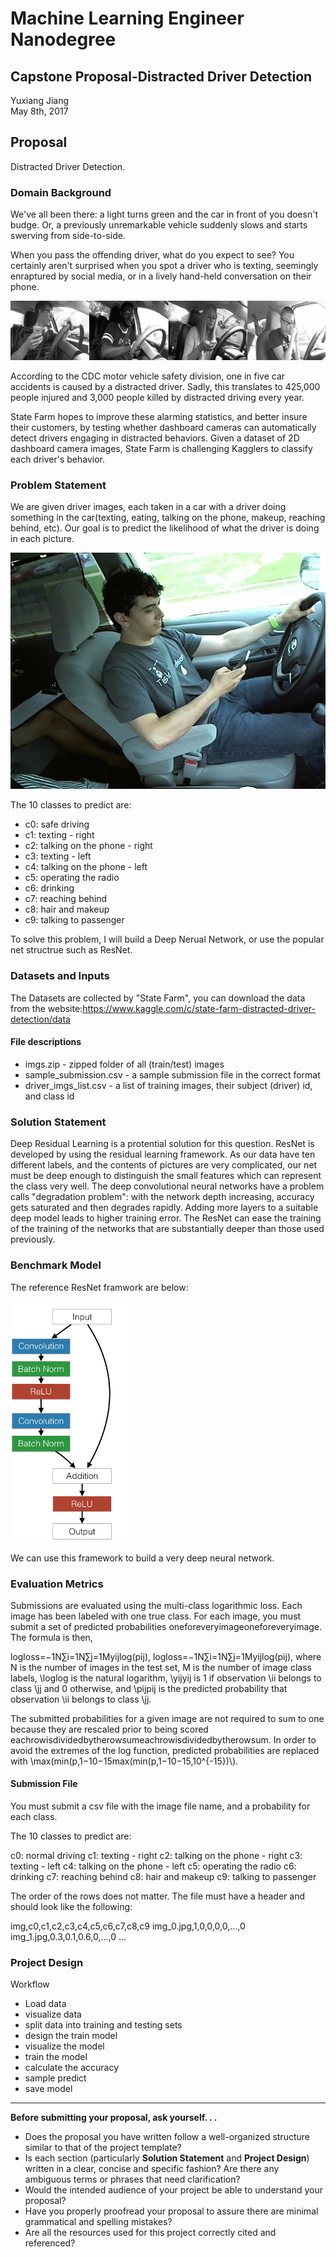# Machine Learning Engineer Nanodegree
## Capstone Proposal-Distracted Driver Detection
Yuxiang Jiang  
May 8th, 2017

## Proposal
Distracted Driver Detection.


### Domain Background


We've all been there: a light turns green and the car in front of you doesn't budge. Or, a previously unremarkable vehicle suddenly slows and starts swerving from side-to-side.

When you pass the offending driver, what do you expect to see? You certainly aren't surprised when you spot a driver who is texting, seemingly enraptured by social media, or in a lively hand-held conversation on their phone.

![](graph/1.png)

According to the CDC motor vehicle safety division, one in five car accidents is caused by a distracted driver. Sadly, this translates to 425,000 people injured and 3,000 people killed by distracted driving every year.

State Farm hopes to improve these alarming statistics, and better insure their customers, by testing whether dashboard cameras can automatically detect drivers engaging in distracted behaviors. Given a dataset of 2D dashboard camera images, State Farm is challenging Kagglers to classify each driver's behavior.


### Problem Statement


We are given driver images, each taken in a car with a driver doing something in the car(texting, eating, talking on the phone, makeup, reaching behind, etc). Our goal is to predict the likelihood of what the driver is doing in each picture.

![](graph/driver.gif)

The 10 classes to predict are:
* c0: safe driving
* c1: texting - right
* c2: talking on the phone - right
* c3: texting - left
* c4: talking on the phone - left
* c5: operating the radio
* c6: drinking
* c7: reaching behind
* c8: hair and makeup
* c9: talking to passenger

To solve this problem, I will build a Deep Nerual Network, or use the popular net structrue such as ResNet. 


### Datasets and Inputs

The Datasets are collected by "State Farm", you can download the data from the website:https://www.kaggle.com/c/state-farm-distracted-driver-detection/data

#### File descriptions

* imgs.zip - zipped folder of all (train/test) images
* sample_submission.csv - a sample submission file in the correct format
* driver_imgs_list.csv - a list of training images, their subject (driver) id, and class id

### Solution Statement

Deep Residual Learning is a protential solution for this question. ResNet is developed by using the residual learning framework. As our data have ten different labels, and the contents of pictures are very complicated, our net must be deep enough to distinguish the small features which can represent the class very well. 
The deep convolutional neural networks have a problem calls "degradation problem": with the network depth increasing, accuracy gets saturated and then degrades rapidly. Adding more layers to a suitable deep model leads to higher training error. The ResNet can ease the training of the training of the networks that are substantially deeper than those used previously.

### Benchmark Model


The reference ResNet framwork are below:

![](graph/3.PNG)

We can use this framework to build a very deep neural network.


### Evaluation Metrics

Submissions are evaluated using the multi-class logarithmic loss. Each image has been labeled with one true class. For each image, you must submit a set of predicted probabilities oneforeveryimageoneforeveryimage. The formula is then,

logloss=−1N∑i=1N∑j=1Myijlog(pij),
logloss=−1N∑i=1N∑j=1Myijlog⁡(pij),
where N is the number of images in the test set, M is the number of image class labels,  \\loglog is the natural logarithm, \\yijyij is 1 if observation \\ii belongs to class \\jj and 0 otherwise, and \\pijpij is the predicted probability that observation \\ii belongs to class \\jj.

The submitted probabilities for a given image are not required to sum to one because they are rescaled prior to being scored eachrowisdividedbytherowsumeachrowisdividedbytherowsum. In order to avoid the extremes of the log function, predicted probabilities are replaced with \\max(min(p,1−10−15max(min(p,1−10−15,10^{-15})\\).

#### Submission File

You must submit a csv file with the image file name, and a probability for each class.

The 10 classes to predict are:

c0: normal driving
c1: texting - right
c2: talking on the phone - right
c3: texting - left
c4: talking on the phone - left
c5: operating the radio
c6: drinking
c7: reaching behind
c8: hair and makeup
c9: talking to passenger

The order of the rows does not matter. The file must have a header and should look like the following:

img,c0,c1,c2,c3,c4,c5,c6,c7,c8,c9
img_0.jpg,1,0,0,0,0,...,0
img_1.jpg,0.3,0.1,0.6,0,...,0
...


### Project Design

Workflow

* Load data
* visualize data
* split data into training and testing sets
* design the train model
* visualize the model
* train the model
* calculate the accuracy
* sample predict
* save model


-----------

**Before submitting your proposal, ask yourself. . .**

- Does the proposal you have written follow a well-organized structure similar to that of the project template?
- Is each section (particularly **Solution Statement** and **Project Design**) written in a clear, concise and specific fashion? Are there any ambiguous terms or phrases that need clarification?
- Would the intended audience of your project be able to understand your proposal?
- Have you properly proofread your proposal to assure there are minimal grammatical and spelling mistakes?
- Are all the resources used for this project correctly cited and referenced?
